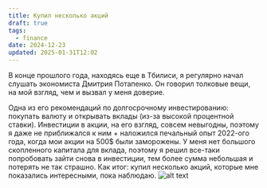 ```yaml
---
title: Купил несколько акций
draft: true
tags:
  - finance
date: 2024-12-23
updated: 2025-01-31T12:02
---
```

В конце прошлого года, находясь еще в Тбилиси, я регулярно начал слушать экономиста Дмитрия Потапенко. Он говорил толковые вещи, на мой взгляд, чем и вызвал у меня доверие.

Одна из его рекомендаций по долгосрочному инвестированию: покупать валюту и открывать вклады (из-за высокой процентной ставки). Инвестиции в акции, на его взгляд, совсем невыгодны, поэтому я даже не приближался к ним + наложился печальный опыт 2022-ого года, когда мои акции на 500$ были заморожены.
У меня нет большого скопленного капитала для вклада, поэтому я решил все-таки попробовать зайти снова в инвестиции, тем более сумма небольшая и потерять не так страшно.
Как итог: купил несколько акций, которые мне показались интересными, пока наблюдаю.
![alt text](image-8.png)
